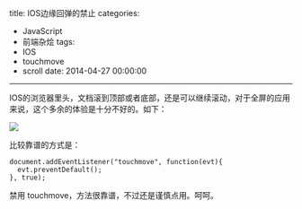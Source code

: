 title: IOS边缘回弹的禁止
categories:
  - JavaScript
  - 前端杂烩
tags:
  - IOS
  - touchmove
  - scroll
date: 2014-04-27 00:00:00
---


IOS的浏览器里头，文档滚到顶部或者底部，还是可以继续滚动，对于全屏的应用来说，这个多余的体验是十分不好的。如下：

<img src="https://cloud.githubusercontent.com/assets/2698003/2810913/958be2f6-cdf2-11e3-8266-4adf0ab7da7d.jpg" />

比较靠谱的方式是：

    document.addEventListener("touchmove", function(evt){
      evt.preventDefault();
    }, true);
    
禁用 touchmove，方法很靠谱，不过还是谨慎点用。呵呵。

